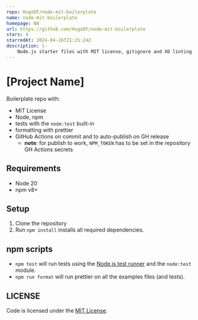 ```yaml
---
repo: HugoDF/node-mit-boilerplate
name: node-mit-boilerplate
homepage: NA
url: https://github.com/HugoDF/node-mit-boilerplate
stars: 4
starredAt: 2024-04-16T21:25:24Z
description: |-
    Node.js starter files with MIT license, gitignore and XO linting
---
```


# [Project Name]

Boilerplate repo with:

- MIT License
- Node, npm
- tests with the `node:test` built-in
- formatting with prettier
- GitHub Actions on commit and to auto-publish on GH release
  - **note**: for publish to work, `NPM_TOKEN` has to be set in the repository GH Actions secrets

## Requirements

- Node 20
- npm v8+

## Setup

1. Clone the repository
2. Run `npm install` installs all required dependencies.

## npm scripts

- `npm test` will run tests using the [Node.js test runner](https://nodejs.org/api/test.html#running-tests-from-the-command-line) and the `node:test` module.
- `npm run format` will run prettier on all the examples files (and tests).

## LICENSE

Code is licensed under the [MIT License](./LICENSE).

